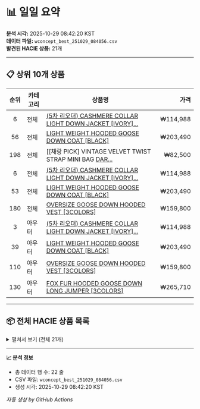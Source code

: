 # 📊 일일 요약

**분석 시각:** 2025-10-29 08:42:20 KST  
**데이터 파일:** `wconcept_best_251029_084056.csv`  
**발견된 HACIE 상품:** 21개

---

## 📋 상위 10개 상품

| 순위 | 카테고리 | 상품명 | 가격 |
|:----:|---------|--------|-----:|
| 6 | 전체 | [(5차 리오더) CASHMERE COLLAR LIGHT DOWN JACKET [IVORY]...](https://m.wconcept.co.kr/Product/303596201) | ₩114,988 |
| 56 | 전체 | [LIGHT WEIGHT HOODED GOOSE DOWN COAT [BLACK]](https://m.wconcept.co.kr/Product/306157288) | ₩203,490 |
| 198 | 전체 | [[채랑 PICK] VINTAGE VELVET TWIST STRAP MINI BAG [DAR...](https://m.wconcept.co.kr/Product/307456275) | ₩82,500 |
| 6 | 전체 | [(5차 리오더) CASHMERE COLLAR LIGHT DOWN JACKET [IVORY]...](https://m.wconcept.co.kr/Product/303596201) | ₩114,988 |
| 53 | 전체 | [LIGHT WEIGHT HOODED GOOSE DOWN COAT [BLACK]](https://m.wconcept.co.kr/Product/306157288) | ₩203,490 |
| 180 | 전체 | [OVERSIZE GOOSE DOWN HOODED VEST [3COLORS]](https://m.wconcept.co.kr/Product/306157286) | ₩159,800 |
| 3 | 아우터 | [(5차 리오더) CASHMERE COLLAR LIGHT DOWN JACKET [IVORY]...](https://m.wconcept.co.kr/Product/303596201) | ₩114,988 |
| 39 | 아우터 | [LIGHT WEIGHT HOODED GOOSE DOWN COAT [BLACK]](https://m.wconcept.co.kr/Product/306157288) | ₩203,490 |
| 110 | 아우터 | [OVERSIZE GOOSE DOWN HOODED VEST [3COLORS]](https://m.wconcept.co.kr/Product/306157286) | ₩159,800 |
| 130 | 아우터 | [FOX FUR HOODED GOOSE DOWN LONG JUMPER [3COLORS]](https://m.wconcept.co.kr/Product/301497840) | ₩265,710 |

---

## 📦 전체 HACIE 상품 목록

<details>
<summary>펼쳐서 보기 (전체 21개)</summary>

| 순위 | 카테고리 | 상품명 | 가격 |
|:----:|---------|--------|-----:|
| 6 | 전체 | [(5차 리오더) CASHMERE COLLAR LIGHT DOWN JACKET [IVORY][BLACK]](https://m.wconcept.co.kr/Product/303596201) | ₩114,988 |
| 56 | 전체 | [LIGHT WEIGHT HOODED GOOSE DOWN COAT [BLACK]](https://m.wconcept.co.kr/Product/306157288) | ₩203,490 |
| 198 | 전체 | [[채랑 PICK] VINTAGE VELVET TWIST STRAP MINI BAG [DARK BROWN]](https://m.wconcept.co.kr/Product/307456275) | ₩82,500 |
| 6 | 전체 | [(5차 리오더) CASHMERE COLLAR LIGHT DOWN JACKET [IVORY][BLACK]](https://m.wconcept.co.kr/Product/303596201) | ₩114,988 |
| 53 | 전체 | [LIGHT WEIGHT HOODED GOOSE DOWN COAT [BLACK]](https://m.wconcept.co.kr/Product/306157288) | ₩203,490 |
| 180 | 전체 | [OVERSIZE GOOSE DOWN HOODED VEST [3COLORS]](https://m.wconcept.co.kr/Product/306157286) | ₩159,800 |
| 3 | 아우터 | [(5차 리오더) CASHMERE COLLAR LIGHT DOWN JACKET [IVORY][BLACK]](https://m.wconcept.co.kr/Product/303596201) | ₩114,988 |
| 39 | 아우터 | [LIGHT WEIGHT HOODED GOOSE DOWN COAT [BLACK]](https://m.wconcept.co.kr/Product/306157288) | ₩203,490 |
| 110 | 아우터 | [OVERSIZE GOOSE DOWN HOODED VEST [3COLORS]](https://m.wconcept.co.kr/Product/306157286) | ₩159,800 |
| 130 | 아우터 | [FOX FUR HOODED GOOSE DOWN LONG JUMPER [3COLORS]](https://m.wconcept.co.kr/Product/301497840) | ₩265,710 |
| 147 | 아우터 | [(5차 리오더) OVERFIT QUILTED GOOSE DOWN PONCHO [4COLORS]](https://m.wconcept.co.kr/Product/303596278) | ₩105,136 |
| 200 | 아우터 | [COLLARLESS QUILTED PADDING JACKET [CREAM][BLACK]](https://m.wconcept.co.kr/Product/306105653) | ₩123,760 |
| 135 | 원피스 | [METAL BUTTON DETAIL CRINKLE DRESS [WHITE][BLACK]](https://m.wconcept.co.kr/Product/305871426) | ₩99,792 |
| 19 | 셔츠 | [[채랑 PICK] OVERSIZE STANDARD STRIPE SHIRT [IVORY][PINK]](https://m.wconcept.co.kr/Product/307414592) | ₩90,816 |
| 197 | 셔츠 | [[여름 PICK] (3차 리오더) BLUE STRIPE COTTON SHIRT [BLUE]](https://m.wconcept.co.kr/Product/306668472) | ₩79,587 |
| 165 | 데님 | [[채랑 PICK] CURVED DENIM PANTS [3COLORS]](https://m.wconcept.co.kr/Product/306668439) | ₩73,920 |
| 168 | 데님 | [ULOTRICHOUS DETAIL WIDE DENIM PANTS [LIGHT BLUE]](https://m.wconcept.co.kr/Product/306105731) | ₩72,072 |
| 17 | 전체 | [[채랑 PICK] VINTAGE VELVET TWIST STRAP MINI BAG [DARK BROWN]](https://m.wconcept.co.kr/Product/307456275) | ₩82,500 |
| 10 | 숄더백 | [[채랑 PICK] VINTAGE VELVET TWIST STRAP MINI BAG [DARK BROWN]](https://m.wconcept.co.kr/Product/307456275) | ₩82,500 |
| 104 | 숄더백 | [CRESCENT MOON BAG [5COLORS]](https://m.wconcept.co.kr/Product/303596708) | ₩52,976 |
| 126 | 백액세서리 | [GLOSSY CRESCENT SMALL MOON KEY-RING [5COLORS]](https://m.wconcept.co.kr/Product/306105587) | ₩16,896 |

</details>

---

**📈 분석 정보**
- 총 데이터 행 수: 22 줄
- CSV 파일: `wconcept_best_251029_084056.csv`
- 생성 시각: 2025-10-29 08:42:20 KST

*자동 생성 by GitHub Actions*
